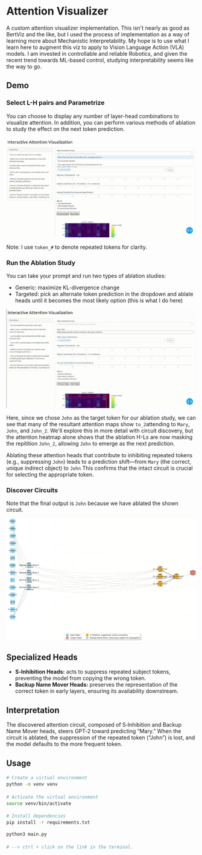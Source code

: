 # Attention Visualizer

A custom attention visualizer implementation. This isn't nearly as good as BertViz and the like, but I used the process of implementation as a way of learning more about Mechanistic Interpretability. My hope is to use what I learn here to augment this viz to apply to Vision Language Action (VLA) models. I am invested in controllable and reliable Robotics, and given the recent trend towards ML-based control, studying interpretability seems like the way to go.

## Demo

### Select L-H pairs and Parametrize

You can choose to display any number of layer-head combinations to visualize attention. In addition, you can perform various methods of ablation to study the effect on the next token prediction.

![select_prompt_and_heads](media/select_prompt_and_heads.gif)

Note: I use `token_#` to denote repeated tokens for clarity.

### Run the Ablation Study

You can take your prompt and run two types of ablation studies:

- Generic: maximize KL-divergence change
- Targeted: pick an alternate token prediction in the dropdown and ablate heads until it becomes the most likely option (this is what I do here)

![run_ablation_study](media/run_ablation_study.gif)

Here, since we chose `John` as the target token for our ablation study, we can see that many of the resultant attention maps show `to_2`attending to `Mary`, `John`, and `John_2`. We'll explore this in more detail with circuit discovery, but the attention heatmap alone shows that the ablation H-Ls are now masking the repitition `John_2`, allowing `John` to emerge as the next prediction.

Ablating these attention heads that contribute to inhibiting repeated tokens (e.g., suppressing `John`) leads to a prediction shift—from `Mary` (the correct, unique indirect object) to `John` This confirms that the intact circuit is crucial for selecting the appropriate token.



### Discover Circuits

Note that the final output is `John` because we have ablated the shown circuit.

![circuit](media/circuit.png)

## Specialized Heads

- **S‑Inhibition Heads:** acts to suppress repeated subject tokens, preventing the model from copying the wrong token.
- **Backup Name Mover Heads:** preserves the representation of the correct token in early layers, ensuring its availability downstream.

## Interpretation

The discovered attention circuit, composed of S‑Inhibition and Backup Name Mover heads, steers GPT‑2 toward predicting “Mary.” When the circuit is ablated, the suppression of the repeated token (“John”) is lost, and the model defaults to the more frequent token.

## Usage

```bash
# Create a virtual environment
python -m venv venv

# Activate the virtual environment
source venv/bin/activate

# Install dependencies
pip install -r requirements.txt
```

```bash
python3 main.py

# --> ctrl + click on the link in the terminal.
```


